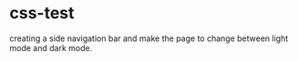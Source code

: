 # css-test
creating a side navigation bar and make the page to change between light mode and dark mode.
